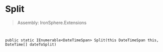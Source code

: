 ﻿

# Split

> Assembly: IronSphere.Extensions



```


public static IEnumerable<DateTimeSpan> Split(this DateTimeSpan this, DateTime[] dateToSplit)
```